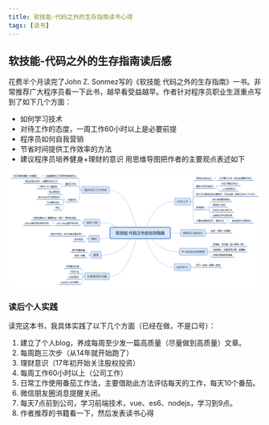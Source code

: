 ```yaml
---
title: 软技能-代码之外的生存指南读书心得
tags: [读书]
---
```

## 软技能-代码之外的生存指南读后感
花费半个月读完了John Z. Sonmez写的《软技能 代码之外的生存指南》一书。非常推荐广大程序员看一下此书，越早看受益越早。作者针对程序员职业生涯重点写到了如下几个方面：   
- 如何学习技术   
- 对待工作的态度，一周工作60小时以上是必要前提
- 程序员如何自我营销
- 节省时间提供工作效率的方法
- 建议程序员培养健身+理财的意识
用思维导图把作者的主要观点表述如下   

![软技能读书心得思维导图](/images/softskill.png)<br/>   
### 读后个人实践
读完这本书，我具体实践了以下几个方面（已经在做，不是口号）：
1. 建立了个人blog，养成每周至少发一篇高质量（尽量做到高质量）文章。
2. 每周跑三次步（从14年就开始跑了）
3. 理财意识（17年初开始关注股权投资）
4. 每周工作60小时以上（公司工作）
5. 日常工作使用番茄工作法，主要借助此方法评估每天的工作，每天10个番茄。
6. 微信朋友圈消息提醒关闭。
7. 每天7点前到公司，学习前端技术，vue、es6、nodejs，学习到9点。
8. 作者推荐的书籍看一下，然后发表读书心得


